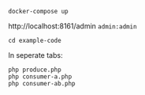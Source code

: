 `docker-compose up`

    
http://localhost:8161/admin
`admin:admin`

`cd example-code`

In seperate tabs:

```
php produce.php
php consumer-a.php
php consumer-ab.php
```
